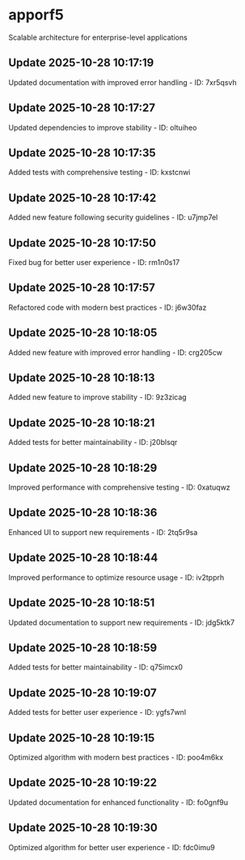 # apporf5
Scalable architecture for enterprise-level applications

## Update 2025-10-28 10:17:19
Updated documentation with improved error handling - ID: 7xr5qsvh


## Update 2025-10-28 10:17:27
Updated dependencies to improve stability - ID: oltuiheo


## Update 2025-10-28 10:17:35
Added tests with comprehensive testing - ID: kxstcnwi


## Update 2025-10-28 10:17:42
Added new feature following security guidelines - ID: u7jmp7el


## Update 2025-10-28 10:17:50
Fixed bug for better user experience - ID: rm1n0s17


## Update 2025-10-28 10:17:57
Refactored code with modern best practices - ID: j6w30faz


## Update 2025-10-28 10:18:05
Added new feature with improved error handling - ID: crg205cw


## Update 2025-10-28 10:18:13
Added new feature to improve stability - ID: 9z3zicag


## Update 2025-10-28 10:18:21
Added tests for better maintainability - ID: j20blsqr


## Update 2025-10-28 10:18:29
Improved performance with comprehensive testing - ID: 0xatuqwz


## Update 2025-10-28 10:18:36
Enhanced UI to support new requirements - ID: 2tq5r9sa


## Update 2025-10-28 10:18:44
Improved performance to optimize resource usage - ID: iv2tpprh


## Update 2025-10-28 10:18:51
Updated documentation to support new requirements - ID: jdg5ktk7


## Update 2025-10-28 10:18:59
Added tests for better maintainability - ID: q75imcx0


## Update 2025-10-28 10:19:07
Added tests for better user experience - ID: ygfs7wnl


## Update 2025-10-28 10:19:15
Optimized algorithm with modern best practices - ID: poo4m6kx


## Update 2025-10-28 10:19:22
Updated documentation for enhanced functionality - ID: fo0gnf9u


## Update 2025-10-28 10:19:30
Optimized algorithm for better user experience - ID: fdc0imu9

